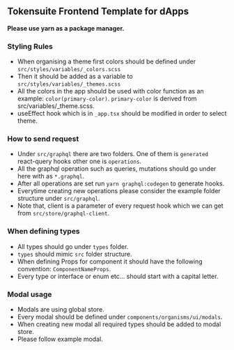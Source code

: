 ## Tokensuite Frontend Template for dApps

**Please use yarn as a package manager.**
### Styling Rules

- When organising a theme first colors should be defined under ```src/styles/variables/_colors.scss```
- Then it should be added as a variable to ```src/styles/variables/_themes.scss```
- All the colors in the app should be used with color function as an example: ```color(primary-color)```. ```primary-color``` is derived from src/variables/_theme.scss.
- useEffect hook which is in ```_app.tsx``` should be modified in order to select theme.

### How to send request

- Under ```src/graphql``` there are two folders. One of them is ```generated``` react-query hooks other one is ```operations```.
- All the graphql operation such as queries, mutations should go under here with as ```*.graphql```.
- After all operations are set run ```yarn graphql:codegen``` to generate hooks.
- Everytime creating new operations please consider the example folder structure under ```src/graphql```.
- Note that, client is a parameter of every request hook which we can get from ```src/store/graphql-client```.

### When defining types
- All types should go under ```types``` folder.
- ```types``` should mimic ```src``` folder structure.
- When defining Props for component it should have the following convention: ```ComponentNameProps```.
- Every type or interface or enum etc... should start with a capital letter.

### Modal usage
- Modals are using global store.
- Every modal should be defined under ```components/organisms/ui/modals```.
- When creating new modal all required types should be added to modal store.
- Please follow example modal.

